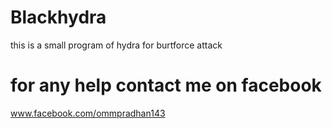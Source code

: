 # Blackhydra
this is a small program of hydra for burtforce attack

# for any help contact me on facebook
www.facebook.com/ommpradhan143
